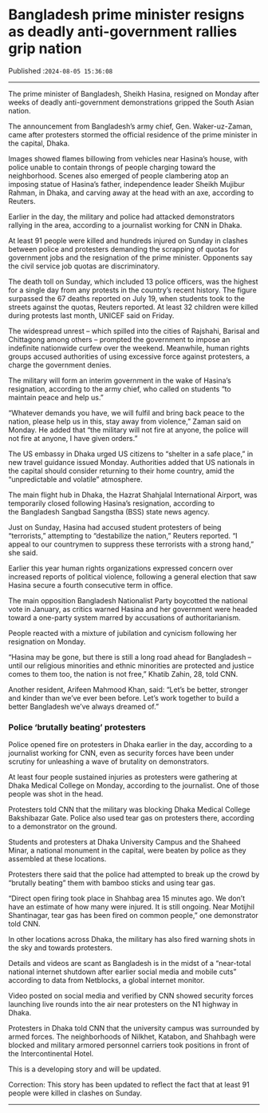 # Bangladesh prime minister resigns as deadly anti-government rallies grip nation

Published :`2024-08-05 15:36:08`

---

The prime minister of Bangladesh, Sheikh Hasina, resigned on Monday after weeks of deadly anti-government demonstrations gripped the South Asian nation.

The announcement from Bangladesh’s army chief, Gen. Waker-uz-Zaman, came after protesters stormed the official residence of the prime minister in the capital, Dhaka.

Images showed flames billowing from vehicles near Hasina’s house, with police unable to contain throngs of people charging toward the neighborhood. Scenes also emerged of people clambering atop an imposing statue of Hasina’s father, independence leader Sheikh Mujibur Rahman, in Dhaka, and carving away at the head with an axe, according to Reuters.

Earlier in the day, the military and police had attacked demonstrators rallying in the area, according to a journalist working for CNN in Dhaka.

At least 91 people were killed and hundreds injured on Sunday in clashes between police and protesters demanding the scrapping of quotas for government jobs and the resignation of the prime minister. Opponents say the civil service job quotas are discriminatory.

The death toll on Sunday, which included 13 police officers, was the highest for a single day from any protests in the country’s recent history. The figure surpassed the 67 deaths reported on July 19, when students took to the streets against the quotas, Reuters reported. At least 32 children were killed during protests last month, UNICEF said on Friday.

The widespread unrest – which spilled into the cities of Rajshahi, Barisal and Chittagong among others – prompted the government to impose an indefinite nationwide curfew over the weekend. Meanwhile, human rights groups accused authorities of using excessive force against protesters, a charge the government denies.

The military will form an interim government in the wake of Hasina’s resignation, according to the army chief, who called on students “to maintain peace and help us.”

“Whatever demands you have, we will fulfil and bring back peace to the nation, please help us in this, stay away from violence,” Zaman said on Monday. He added that “the military will not fire at anyone, the police will not fire at anyone, I have given orders.”

The US embassy in Dhaka urged US citizens to “shelter in a safe place,” in new travel guidance issued Monday. Authorities added that US nationals in the capital should consider returning to their home country, amid the “unpredictable and volatile” atmosphere.

The main flight hub in Dhaka, the Hazrat Shahjalal International Airport, was temporarily closed following Hasina’s resignation, according to the Bangladesh Sangbad Sangstha (BSS) state news agency.

Just on Sunday, Hasina had accused student protesters of being “terrorists,” attempting to “destabilize the nation,” Reuters reported. “I appeal to our countrymen to suppress these terrorists with a strong hand,” she said.

Earlier this year human rights organizations expressed concern over increased reports of political violence, following a general election that saw Hasina secure a fourth consecutive term in office.

The main opposition Bangladesh Nationalist Party boycotted the national vote in January, as critics warned Hasina and her government were headed toward a one-party system marred by accusations of authoritarianism.

People reacted with a mixture of jubilation and cynicism following her resignation on Monday.

“Hasina may be gone, but there is still a long road ahead for Bangladesh – until our religious minorities and ethnic minorities are protected and justice comes to them too, the nation is not free,” Khatib Zahin, 28, told CNN.

Another resident, Arifeen Mahmood Khan, said: “Let’s be better, stronger and kinder than we’ve ever been before. Let’s work together to build a better Bangladesh we’ve always dreamed of.”

### Police ‘brutally beating’ protesters

Police opened fire on protesters in Dhaka earlier in the day, according to a journalist working for CNN, even as security forces have been under scrutiny for unleashing a wave of brutality on demonstrators.

At least four people sustained injuries as protesters were gathering at Dhaka Medical College on Monday, according to the journalist. One of those people was shot in the head.

Protesters told CNN that ⁠the military was blocking Dhaka Medical College Bakshibazar Gate. Police also used tear gas on protesters there, according to a demonstrator on the ground.

Students and protesters at Dhaka University Campus and the Shaheed Minar, a national monument in the capital, were beaten by police as they assembled at these locations.

Protesters there said that the police had attempted to break up the crowd by “brutally beating” them with bamboo sticks and using tear gas.

“Direct open firing took place in Shahbag area 15 minutes ago. We don’t have an estimate of how many were injured. It is still ongoing. Near Motijhil Shantinagar, tear gas has been fired on common people,” one demonstrator told CNN.

In other locations across Dhaka, the military has also fired warning shots in the sky and towards protesters.

Details and videos are scant as Bangladesh is in the midst of a “near-total national internet shutdown after earlier social media and mobile cuts” according to data from Netblocks, a global internet monitor.

Video posted on social media and verified by CNN showed security forces launching live rounds into the air near protesters on the N1 highway in Dhaka.

Protesters in Dhaka told CNN that the university campus was surrounded by armed forces. The neighborhoods of Nilkhet, Katabon, and Shahbagh were blocked and military armored personnel carriers took positions in front of the Intercontinental Hotel.

This is a developing story and will be updated.

Correction: This story has been updated to reflect the fact that at least 91 people were killed in clashes on Sunday.

---

